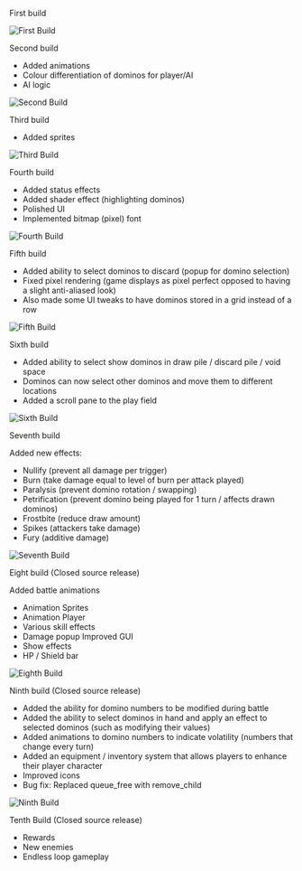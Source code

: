 First build

![First Build](https://github.com/boomyville/domino-dominion/blob/main/screenRecordings/11October2024.gif?raw=true)

Second build

- Added animations
- Colour differentiation of dominos for player/AI 
- AI logic
  
![Second Build](https://github.com/boomyville/domino-dominion/blob/main/screenRecordings/14October2024.gif?raw=true)

Third build

- Added sprites
  
![Third Build](https://github.com/boomyville/domino-dominion/blob/main/screenRecordings/23October2024.gif?raw=true)

Fourth build

- Added status effects
- Added shader effect (highlighting dominos) 
- Polished UI 
- Implemented bitmap (pixel) font
  
![Fourth Build](https://github.com/boomyville/domino-dominion/blob/main/screenRecordings/28October2024.gif?raw=true)

Fifth build

- Added ability to select dominos to discard (popup for domino selection)
- Fixed pixel rendering (game displays as pixel perfect opposed to having a slight anti-aliased look)
- Also made some UI tweaks to have dominos stored in a grid instead of a row
  
![Fifth Build](https://github.com/boomyville/domino-dominion/blob/main/screenRecordings/31October2024.gif?raw=true)

Sixth build

- Added ability to select show dominos in draw pile / discard pile / void space 
- Dominos can now select other dominos and move them to different locations
- Added a scroll pane to the play field 

![Sixth Build](https://github.com/boomyville/domino-dominion/blob/main/screenRecordings/8November2024.gif?raw=true)

Seventh build

Added new effects:
- Nullify (prevent all damage per trigger)
- Burn (take damage equal to level of burn per attack played)
- Paralysis (prevent domino rotation / swapping)
- Petrification (prevent domino being played for 1 turn / affects drawn dominos)
- Frostbite (reduce draw amount)
- Spikes (attackers take damage)
- Fury (additive damage)

![Seventh Build](https://github.com/boomyville/domino-dominion/blob/main/screenRecordings/14November2024.gif?raw=true)

Eight build (Closed source release)

Added battle animations
 - Animation Sprites
 - Animation Player
 - Various skill effects
 - Damage popup
Improved GUI
 - Show effects
 - HP / Shield bar

![Eighth Build](https://github.com/boomyville/domino-dominion/blob/main/screenRecordings/23November2024.gif?raw=true)

Ninth build (Closed source release)

- Added the ability for domino numbers to be modified during battle
- Added the ability to select dominos in hand and apply an effect to selected dominos (such as modifying their values)
- Added animations to domino numbers to indicate volatility (numbers that change every turn)
- Added an equipment / inventory system that allows players to enhance their player character
- Improved icons
- Bug fix: Replaced queue_free with remove_child

![Ninth Build](https://github.com/boomyville/domino-dominion/blob/main/screenRecordings/CurrentBuild.gif?raw=true)

Tenth Build (Closed source release)
- Rewards
- New enemies
- Endless loop gameplay
